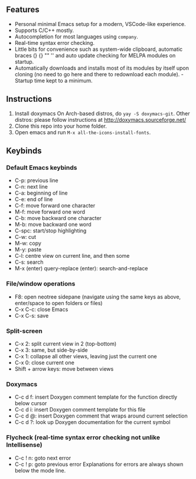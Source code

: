 ## Features
- Personal minimal Emacs setup for a modern, VSCode-like experience.
- Supports C/C++ mostly.
- Autocompletion for most languages using `company`.
- Real-time syntax error checking.
- Little bits for convenience such as system-wide clipboard, automatic braces (} {} "" '' and auto update checking for MELPA modules on startup.
- Automatically downloads and installs most of its modules by itself upon cloning (no need to go here and there to redownload each module).
-Startup time kept to a minimum.
## Instructions
1. Install doxymacs
On Arch-based distros, do 
`yay -S doxymacs-git`. Other distros: please follow instructions at http://doxymacs.sourceforge.net/
2. Clone this repo into your home folder.
3. Open emacs and run `M-x all-the-icons-install-fonts`.

## Keybinds
### Default Emacs keybinds
- C-p: previous line
- C-n: next line
- C-a: beginning of line
- C-e: end of line
- C-f: move forward one character
- M-f: move forward one word
- C-b: move backward one character
- M-b: move backward one word
- C-spc: start/stop highlighting
- C-w: cut
- M-w: copy
- M-y: paste
- C-l: centre view on current line, and then some
- C-s: search
- M-x (enter) query-replace (enter): search-and-replace

### File/window operations
- F8: open neotree sidepane (navigate using the same keys as above, enter/space to open folders or files)
- C-x C-c: close Emacs
- C-x C-s: save

### Split-screen
- C-x 2: split current view in 2 (top-bottom)
- C-x 3: same, but side-by-side
- C-x 1: collapse all other views, leaving just the current one
- C-x 0: close current one
- Shift + arrow keys: move between views

### Doxymacs
- C-c d f: insert Doxygen comment template for the function directly below cursor
- C-c d i: insert Doxygen comment template for this file
- C-c d @: insert Doxygen comment that wraps around current selection
- C-c d ?: look up Doxygen documentation for the current symbol

### Flycheck (real-time syntax error checking not unlike Intellisense)
- C-c ! n: goto next error
- C-c ! p: goto previous error
Explanations for errors are always shown below the mode line.
